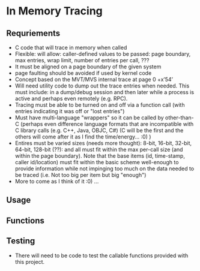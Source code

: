 # In Memory Tracing

## Requriements

- C code that will trace in memory when called
- Flexible: will allow: caller-defined values to be passed: page boundary, max entries, wrap limit, number of entries per call, ???
- It must be aligned on a page boundary of the given system
- page faulting should be avoided if used by kernel code
- Concept based on the MVT/MVS internal trace at page 0 +x’54’
- Will need utility code to dump out the trace entries when needed. This must include: in a dump/debug session and then later while a process is active and perhaps even remotely (e.g. RPC).
- Tracing must be able to be turned on and off via a function call (with entries indicating it was off or "lost entries")
- Must have multi-language "wrappers" so it can be called by other-than-C (perhaps even difference language formats that are incompatible with C library calls (e.g. C++, Java, OBJC, C#) (C will be the first and the others will come after it as I find the time/energy... :0) )
- Entires must be varied sizes (needs more thought): 8-bit, 16-bit, 32-bit, 64-bit, 128-bit (??): and all must fit within the max per-call size (and within the page boundary). Note that the base items (id, time-stamp, caller id/location) must fit within the basic scheme well-enough to provide information while not impinging too much on the data needed to be traced (i.e. Not too big per item but big "enough")
- More to come as I think of it :0) ...

## Usage

## Functions

## Testing

- There will need to be code to test the callable functions provided with this project.